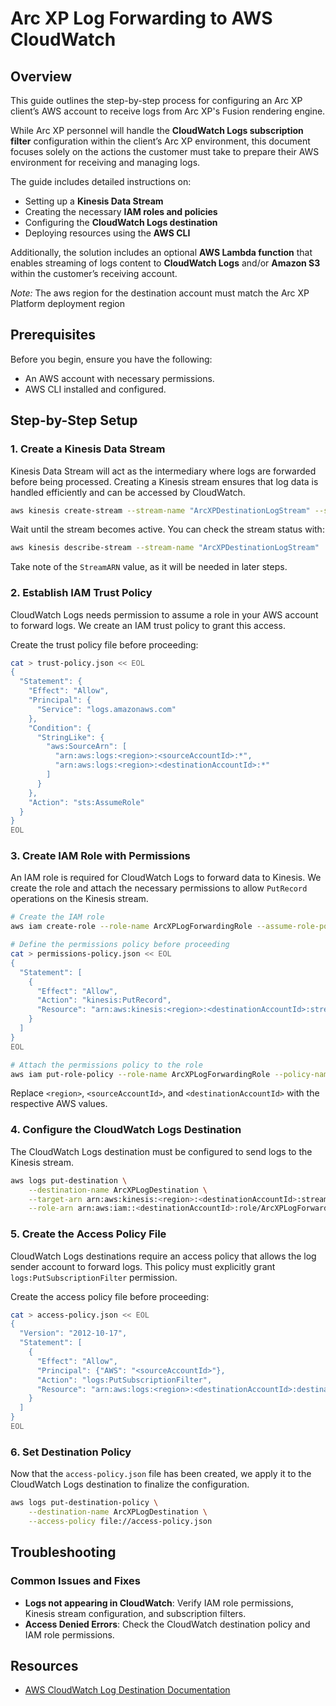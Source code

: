 # Arc XP Log Forwarding to AWS CloudWatch

## Overview

This guide outlines the step-by-step process for configuring an Arc XP client’s AWS account to receive logs from Arc XP's Fusion rendering engine.

While Arc XP personnel will handle the **CloudWatch Logs subscription filter** configuration within the client’s Arc XP environment, this document focuses solely on the actions the customer must take to prepare their AWS environment for receiving and managing logs.

The guide includes detailed instructions on:

- Setting up a **Kinesis Data Stream**
- Creating the necessary **IAM roles and policies**
- Configuring the **CloudWatch Logs destination**
- Deploying resources using the **AWS CLI**


Additionally, the solution includes an optional **AWS Lambda function** that enables streaming of logs content to **CloudWatch Logs** and/or **Amazon S3** within the customer’s receiving account.

*Note:* The aws region for the destination account must match the Arc XP Platform deployment region 

## Prerequisites
Before you begin, ensure you have the following:
- An AWS account with necessary permissions.
- AWS CLI installed and configured.

## Step-by-Step Setup

### 1. Create a Kinesis Data Stream
Kinesis Data Stream will act as the intermediary where logs are forwarded before being processed. Creating a Kinesis stream ensures that log data is handled efficiently and can be accessed by CloudWatch.

```sh
aws kinesis create-stream --stream-name "ArcXPDestinationLogStream" --shard-count 1
```

Wait until the stream becomes active. You can check the stream status with:

```sh
aws kinesis describe-stream --stream-name "ArcXPDestinationLogStream"
```

Take note of the `StreamARN` value, as it will be needed in later steps.

### 2. Establish IAM Trust Policy
CloudWatch Logs needs permission to assume a role in your AWS account to forward logs. We create an IAM trust policy to grant this access.

Create the trust policy file before proceeding:

```sh
cat > trust-policy.json << EOL
{
  "Statement": {
    "Effect": "Allow",
    "Principal": {
      "Service": "logs.amazonaws.com"
    },
    "Condition": {
      "StringLike": {
        "aws:SourceArn": [
          "arn:aws:logs:<region>:<sourceAccountId>:*",
          "arn:aws:logs:<region>:<destinationAccountId>:*"
        ]
      }
    },
    "Action": "sts:AssumeRole"
  }
}
EOL
```

### 3. Create IAM Role with Permissions
An IAM role is required for CloudWatch Logs to forward data to Kinesis. We create the role and attach the necessary permissions to allow `PutRecord` operations on the Kinesis stream.

```sh
# Create the IAM role
aws iam create-role --role-name ArcXPLogForwardingRole --assume-role-policy-document file://trust-policy.json

# Define the permissions policy before proceeding
cat > permissions-policy.json << EOL
{
  "Statement": [
    {
      "Effect": "Allow",
      "Action": "kinesis:PutRecord",
      "Resource": "arn:aws:kinesis:<region>:<destinationAccountId>:stream/ArcXPDestinationLogStream"
    }
  ]
}
EOL

# Attach the permissions policy to the role
aws iam put-role-policy --role-name ArcXPLogForwardingRole --policy-name Permissions-Policy-For-CWL --policy-document file://permissions-policy.json
```

Replace `<region>`, `<sourceAccountId>`, and `<destinationAccountId>` with the respective AWS values.

### 4. Configure the CloudWatch Logs Destination
The CloudWatch Logs destination must be configured to send logs to the Kinesis stream.

```sh
aws logs put-destination \
    --destination-name ArcXPLogDestination \
    --target-arn arn:aws:kinesis:<region>:<destinationAccountId>:stream/ArcXPDestinationLogStream \
    --role-arn arn:aws:iam::<destinationAccountId>:role/ArcXPLogForwardingRole
```

### 5. Create the Access Policy File
CloudWatch Logs destinations require an access policy that allows the log sender account to forward logs. This policy must explicitly grant `logs:PutSubscriptionFilter` permission.

Create the access policy file before proceeding:

```sh
cat > access-policy.json << EOL
{
  "Version": "2012-10-17",
  "Statement": [
    {
      "Effect": "Allow",
      "Principal": {"AWS": "<sourceAccountId>"},
      "Action": "logs:PutSubscriptionFilter",
      "Resource": "arn:aws:logs:<region>:<destinationAccountId>:destination:ArcXPLogDestination"
    }
  ]
}
EOL
```

### 6. Set Destination Policy
Now that the `access-policy.json` file has been created, we apply it to the CloudWatch Logs destination to finalize the configuration.

```sh
aws logs put-destination-policy \
    --destination-name ArcXPLogDestination \
    --access-policy file://access-policy.json
```

## Troubleshooting
### Common Issues and Fixes
- **Logs not appearing in CloudWatch**: Verify IAM role permissions, Kinesis stream configuration, and subscription filters.
- **Access Denied Errors**: Check the CloudWatch destination policy and IAM role permissions.





## Resources
- [AWS CloudWatch Log Destination Documentation](https://docs.aws.amazon.com/AmazonCloudWatch/latest/logs/CreateDestination.html)